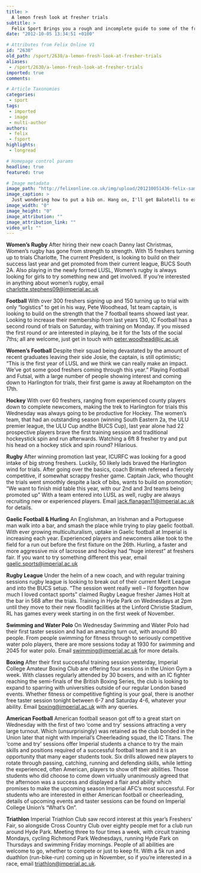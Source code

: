```yaml
---
title: >
  A lemon fresh look at fresher trials
subtitle: >
  Felix Sport Brings you a rough and incomplete guide to some of the fresher trial events
date: "2012-10-05 13:34:51 +0100"

# Attributes from Felix Online V1
id: "2630"
old_path: /sport/2630/a-lemon-fresh-look-at-fresher-trials
aliases:
 - /sport/2630/a-lemon-fresh-look-at-fresher-trials
imported: true
comments:

# Article Taxonomies
categories:
 - sport
tags:
 - imported
 - image
 - multi-author
authors:
 - felix
 - fsport
highlights:
 - longread

# Homepage control params
headline: true
featured: true

# Image metadata
image_path: "http://felixonline.co.uk/img/upload/201210051436-felix-sam_0236.jpg"
image_caption: >
  Just wondering how to put a bib on. Hang on, I'll get Balotelli to explain it
image_width: "0"
image_height: "0"
image_attribution: ""
image_attribution_link: ""
video_url: ""
---
```


__Women’s Rugby__
 After hiring their new coach Danny last Christmas, Women’s rugby has gone from strength to strength. With 15 freshers turning up to trials Charlotte, The current President, is looking to build on their success last year and get promoted from their current league, BUCS South 2A. Also playing in the newly formed LUSL, Women’s rugby is always looking for girls to try something new and get involved. If you’re interested in anything about women’s rugby, email charlotte.stephens09@imperial.ac.uk

__Football__
 With over 300 freshers signing up and 150 turning up to trial with only “logistics” to get in his way, Pete Woodhead, 1st team captain, is looking to build on the strength that the 7 football teams showed last year. Looking to increase their membership from last years 130, IC Football has a second round of trials on Saturday, with training on Monday. If you missed the first round or are interested in playing, be it for the 1sts of the social 7ths; all are welcome, just get in touch with peter.woodhead@ic.ac.uk

__Women’s Football__
 Despite their squad being devastated by the amount of recent graduates leaving their side Josie, the captain, is still optimistic; “This is the first year of LUSL and we think we can really make an impact. We’ve got some good freshers coming through this year.” Playing Football and Futsal, with a large number of people showing interest and coming down to Harlington for trials, their first game is away at Roehampton on the 17th.

__Hockey__
 With over 60 freshers, ranging from experienced county players down to complete newcomers, making the trek to Harlington for trials this Wednesday was always going to be productive for Hockey. The women’s team, that had an outstanding season (winning South Eastern 2a, the ULU premier league, the ULU Cup andthe BUCS Cup), last year alone had 22 prospective players brave the first training session and traditional hockeystick spin and run afterwards. Watching a 6ft 8 fresher try and put his head on a hockey stick and spin round? Hilarious.

__Rugby__
 After winning promotion last year, ICURFC was looking for a good intake of big strong freshers. Luckily, 50 likely lads braved the Harlington wind for trials. After going over the basics, coach Brimah refereed a fiercely competitive, if somewhat scrappy fresher game. Captain Jack, who thought the trials went smoothly despite a lack of bibs, wants to build on promotion; “We want to finish mid table this year, with our 2nd and 3rd teams being promoted up” With a team entered into LUSL as well, rugby are always recruiting new or experienced players. Email jack.flanagan11@imperial.ac.uk for details.

__Gaelic Football & Hurling__
 An Englishman, an Irishman and a Portuguese man walk into a bar, and smash the place while trying to play gaelic football. With ever growing multiculturalism, uptake in Gaelic football at Imperial is increasing each year. Experienced players and newcomers alike took to the field for a run out before the first fixture on the 26th. Hurling, a faster and more aggressive mix of lacrosse and hockey had “huge interest” at freshers fair. If you want to try something different this year, email gaelic.sports@imperial.ac.uk

__Rugby League__
 Under the helm of a new coach, and with regular training sessions rugby league is looking to break out of their current Merit League and into the BUCS setup. “The session went really well – I’d forgotten how much I loved contact sports” claimed Rugby League fresher James Holt at the bar in 568 after the trials. Training in Hyde Park on Wednesdays at 2pm until they move to their new floodlit facilities at the Linford Christie Stadium, RL has games every week starting in on the first week of November.

__Swimming and Water Polo__
 On Wednesday Swimming and Water Polo had their first taster session and had an amazing turn out, with around 80 people. From people swimming for fitness through to seriously competitive water polo players, there are more sessions today at 1930 for swimming and 2045 for water polo. Email swimming@imperial.ac.uk for more details.

__Boxing__
 After their first successful training session yesterday, Imperial College Amateur Boxing Club are offering four sessions in the Union Gym a week. With classes regularly attended by 30 boxers, and with an IC fighter reaching the semi-finals of the British Boxing Series, the club is looking to expand to sparring with universities outside of our regular London based events. Whether fitness or competitive fighting is your goal, there is another free taster session tonight between 6-7 and Saturday 4-6, whatever your ability. Email boxing@imperial.ac.uk with any queries.

__American Football__
 American football season got off to a great start on Wednesday with the first of two ‘come and try’ sessions attracting a very large turnout. Which (unsurprisingly) was retained as the club bonded in the Union later that night with Imperial’s Cheerleading squad, the IC Titans. The ‘come and try’ sessions offer Imperial students a chance to try the main skills and positions required of a successful football team and it is an opportunity that many eager students took. Six drills allowed new players to rotate through passing, catching, running and defending skills, while letting the experienced, often American, players to show off their abilities. Those students who did choose to come down virtually unanimously agreed that the afternoon was a success and displayed a flair and ability which promises to make the upcoming season Imperial AFC’s most successful.
 For students who are interested in either American football or cheerleading, details of upcoming events and taster sessions can be found on Imperial College Union’s “What’s On”.

__Triathlon__
 Imperial Triathlon Club saw record interest at this year’s Freshers’ Fair, so alongside Cross Country Club over eighty people met for a club run around Hyde Park. Meeting three to four times a week, with circuit training Mondays, cycling Richmond Park Wednesdays, running Hyde Park on Thursdays and swimming Friday mornings. People of all abilities are welcome to go, whether to compete or just to keep fit. With a 5k run and duathlon (run-bike-run) coming up in November, so if you’re interested in a race, email triathlon@imperial.ac.uk.
